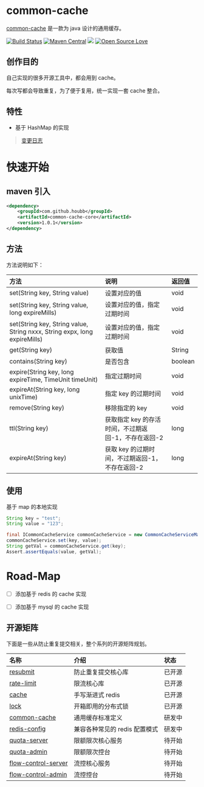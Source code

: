# common-cache

[common-cache](https://github.com/houbb/common-cache) 是一款为 java 设计的通用缓存。

[![Build Status](https://travis-ci.com/houbb/common-cache.svg?branch=master)](https://travis-ci.com/houbb/common-cache)
[![Maven Central](https://maven-badges.herokuapp.com/maven-central/com.github.houbb/common-cache/badge.svg)](http://mvnrepository.com/artifact/com.github.houbb/common-cache)
[![](https://img.shields.io/badge/license-Apache2-FF0080.svg)](https://github.com/houbb/common-cache/blob/master/LICENSE.txt)
[![Open Source Love](https://badges.frapsoft.com/os/v2/open-source.svg?v=103)](https://github.com/houbb/common-cache)

## 创作目的

自己实现的很多开源工具中，都会用到 cache。

每次写都会导致重复，为了便于复用，统一实现一套 cache 整合。

## 特性

- 基于 HashMap 的实现

> [变更日志](https://github.com/houbb/common-cache/blob/master/CHANGELOG.md)

# 快速开始

## maven 引入

```xml
<dependency>
    <groupId>com.github.houbb</groupId>
    <artifactId>common-cache-core</artifactId>
    <version>1.0.1</version>
</dependency>
```

## 方法

方法说明如下：

| 方法                                                                        | 说明 | 返回值 |
|:--------------------------------------------------------------------------|:---|:---|
| set(String key, String value)                                             | 设置对应的值 | void |
| set(String key, String value, long expireMills)                           | 设置对应的值，指定过期时间 | void |
| set(String key, String value, String nxxx, String expx, long expireMills) | 设置对应的值，指定过期时间 | void |
| get(String key)                                                           | 获取值 | String |
| contains(String key)                                                      | 是否包含 | boolean |
| expire(String key, long expireTime, TimeUnit timeUnit)                    | 指定过期时间 | void |
| expireAt(String key, long unixTime)                                       | 指定 key 的过期时间 | void |
| remove(String key)                                                        | 移除指定的 key | void |
| ttl(String key)                                                           | 获取指定 key 的存活时间，不过期返回-1，不存在返回-2 | long |
| expireAt(String key)                                                      | 获取 key 的过期时间，不过期返回-1，不存在返回-2 | long |

## 使用

基于 map 的本地实现

```java
String key = "test";
String value = "123";

final ICommonCacheService commonCacheService = new CommonCacheServiceMap();
commonCacheService.set(key, value);
String getVal = commonCacheService.get(key);
Assert.assertEquals(value, getVal);
```


# Road-Map

- [ ] 添加基于 redis 的 cache 实现

- [ ] 添加基于 mysql 的 cache 实现

## 开源矩阵

下面是一些从防止重复提交相关，整个系列的开源矩阵规划。

| 名称 | 介绍 | 状态  |
|:---|:---|:----|
| [resubmit](https://github.com/houbb/resubmit) | 防止重复提交核心库 | 已开源 |
| [rate-limit](https://github.com/houbb/rate-limit) | 限流核心库 | 已开源 |
| [cache](https://github.com/houbb/cache) | 手写渐进式 redis | 已开源 |
| [lock](https://github.com/houbb/lock) | 开箱即用的分布式锁 | 已开源 |
| [common-cache](https://github.com/houbb/common-cache) | 通用缓存标准定义 | 研发中 |
| [redis-config](https://github.com/houbb/redis-config) | 兼容各种常见的 redis 配置模式 | 研发中 |
| [quota-server](https://github.com/houbb/quota-server) | 限额限次核心服务 | 待开始 |
| [quota-admin](https://github.com/houbb/quota-admin) | 限额限次控台 | 待开始 |
| [flow-control-server](https://github.com/houbb/flow-control-server) | 流控核心服务 | 待开始 |
| [flow-control-admin](https://github.com/houbb/flow-control-admin) | 流控控台 | 待开始 |